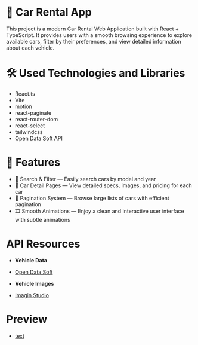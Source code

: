 # 🚗 Car Rental App

This project is a modern Car Rental Web Application built with React + TypeScript. It provides users with a smooth browsing experience to explore available cars, filter by their preferences, and view detailed information about each vehicle.

# 🛠️ Used Technologies and Libraries

- React.ts
- Vite
- motion
- react-paginate
- react-router-dom
- react-select
- tailwindcss
- Open Data Soft API

# 🚀 Features 

- 🔎 Search & Filter — Easily search cars by model and year
- 📄 Car Detail Pages — View detailed specs, images, and pricing for each car
- 📑 Pagination System — Browse large lists of cars with efficient pagination
- 🎞 Smooth Animations — Enjoy a clean and interactive user interface with subtle animations

# API Resources

- **Vehicle Data**
- [Open Data Soft](https://public.opendatasoft.com/explore/dataset/all-vehicles-model/api/)

- **Vehicle Images**
- [Imagin Studio](https://docs.imagin.studio/guides/getting-images/embedding-in-your-website)

# Preview

- [text](https://car-rental-app-red.vercel.app)

